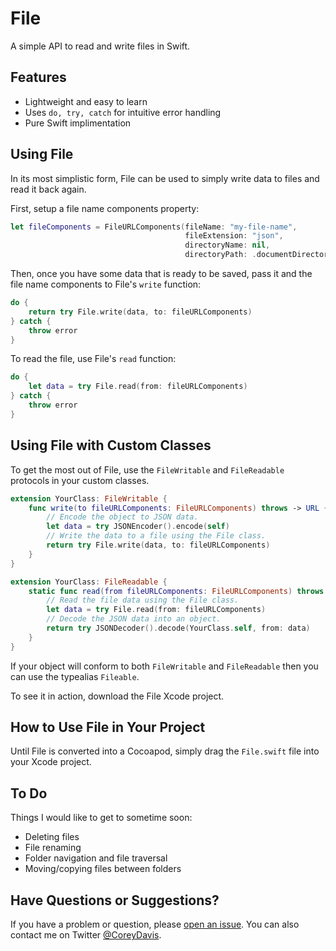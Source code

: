 #  File
A simple API to read and write files in Swift.

## Features
- Lightweight and easy to learn
- Uses `do, try, catch` for intuitive error handling
- Pure Swift implimentation

## Using File
In its most simplistic form, File can be used to simply write data to files and read it back again.

First, setup a file name components property:

```swift
let fileComponents = FileURLComponents(fileName: "my-file-name",
                                       fileExtension: "json",
                                       directoryName: nil,
                                       directoryPath: .documentDirectory)
```

Then, once you have some data that is ready to be saved, pass it and the file name components to File's `write` function:

```swift
do {
    return try File.write(data, to: fileURLComponents)
} catch {
    throw error
}
```

To read the file, use File's `read` function:

```swift
do {
    let data = try File.read(from: fileURLComponents)
} catch {
    throw error
}
```

## Using File with Custom Classes
To get the most out of File, use the `FileWritable` and `FileReadable` protocols in your custom classes.

```swift
extension YourClass: FileWritable {
    func write(to fileURLComponents: FileURLComponents) throws -> URL {
        // Encode the object to JSON data.
        let data = try JSONEncoder().encode(self)
        // Write the data to a file using the File class.
        return try File.write(data, to: fileURLComponents)
    }
}
```

```swift
extension YourClass: FileReadable {
    static func read(from fileURLComponents: FileURLComponents) throws -> Any {
        // Read the file data using the File class.
        let data = try File.read(from: fileURLComponents)
        // Decode the JSON data into an object.
        return try JSONDecoder().decode(YourClass.self, from: data)
    }
}
```

If your object will conform to both `FileWritable` and `FileReadable` then you can use the typealias `Fileable`.

To see it in action, download the File Xcode project.

## How to Use File in Your Project
Until File is converted into a Cocoapod, simply drag the `File.swift` file into your Xcode project.

## To Do
Things I would like to get to sometime soon:

- Deleting files
- File renaming
- Folder navigation and file traversal
- Moving/copying files between folders

## Have Questions or Suggestions?
If you have a problem or question, please [open an issue](https://github.com/CoreyWDavis/File/issues). You can also contact me on Twitter [@CoreyDavis](https://twitter.com/coreydavis).
